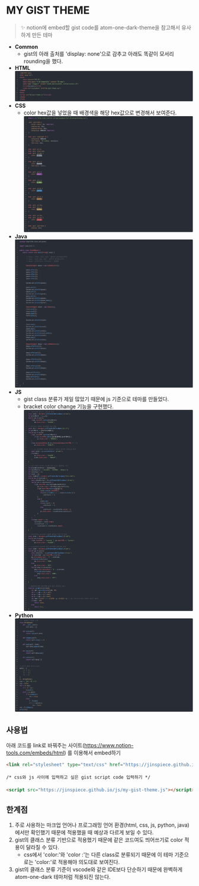 # MY GIST THEME
> :sparkles: notion에 embed할 gist code를 atom-one-dark-theme을 참고해서 유사하게 만든 테마
  
- **Common**
    - gist의 아래 출처를 'display: none'으로 감추고 아래도 똑같이 모서리 rounding을 했다.
- **HTML**
    <img src="img/my-gist-theme-html.png" title="my gist theme 적용한 html" alt="my-gist-theme-html.png"></img></br>
- **CSS**
    - color hex값을 넣었을 때 배경색을 해당 hex값으로 변경해서 보여준다.
    <img src="img/my-gist-theme-css.png" title="my gist theme 적용한 css" alt="my-gist-theme-css.png"></img></br>
- **Java**
    <img src="img/my-gist-theme-java.png" title="my gist theme 적용한 java" alt="my-gist-theme-java.png"></img></br>
- **JS**
    - gist class 분류가 제일 많았기 때문에 js 기준으로 테마를 만들었다.
    - bracket color change 기능을 구현했다.
    <img src="img/my-gist-theme-js.png" title="my gist theme 적용한 js" alt="my-gist-theme-js.png"></img></br>
- **Python**
  <img src="img/my-gist-theme-python.png" title="my gist theme 적용한 python" alt="my-gist-theme-python.png"></img></br>

## 사용법
아래 코드를 link로 바꿔주는 사이트(https://www.notion-tools.com/embeds/html) 를 이용해서 embed하기
``` html
<link rel="stylesheet" type="text/css" href="https://jinspiece.github.io/css/my-gist-theme.css"/>

/* css와 js 사이에 입력하고 싶은 gist script code 입력하기 */

<script src="https://jinspiece.github.io/js/my-gist-theme.js"></script>
```

## 한계점
1. 주로 사용하는 마크업 언어나 프로그래밍 언어 환경(html, css, js, python, java)에서만 확인했기 때문에 적용했을 때 예상과 다르게 보일 수 있다. 
2. gist의 클래스 분류 기반으로 적용했기 때문에 같은 코드여도 띄어쓰기로 color 적용이 달라질 수 있다.
    - css에서 'color:'와 'color :'는 다른 class로 분류되기 때문에 이 테마 기준으로는 'color:'로 적용해야 의도대로 보여진다.
3. gist의 클래스 분류 기준이 vscode와 같은 IDE보다 단순하기 때문에 완벽하게 atom-one-dark 테마처럼 적용되진 않는다.
